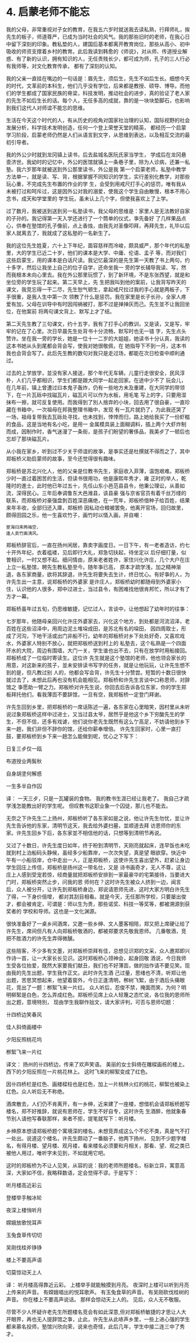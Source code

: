 # 4. 启蒙老师不能忘

我的父母，非常重视对子女的教育，在我五六岁时就送我去读私熟，行拜师礼，挨先生的板子，师道尊严，已成为当时社会的风气。我的那些旧时的老师，在我心日中留下深刻的印象。教私垫的人，建国后基本都离开教育岗位，那些从高小、初中吸收的师资支撑着乡村的教育。此后我读到韩愈的《师说》，对从师、传道授业解惑、有了新的认识，拥有知识的人，无任贵贱长少，都可成为师，孔子的三人行必有我师等，对文化教育传承， 都有了深刻的认知。

我的父亲一直挂在嘴边的一句话是：眉先生，须后生，先生不如后生长。细想今天的时代，文革前的本科生，他们几乎没有学位，后来都是教授、硕导、博导。而他们的学生都成了国家民族的脊梁，科技发明，推动社会的进步，真的验证了老人家的先生不如后生长的话。每个人，无任多高的成就，靠的是一块块垫脚石，也影响到我们这代人对师谊不能忘的思维。&#x20;

生活在今天这个时代的人，有从历史的视角对国家社治理的认知，国际视野的社会发展分析，科学技术发明创造，任何一个登上荣誉天堂的精英， 都经历一个启蒙学习阶段，启蒙老师仍然是人们从语言到文字，从思维到表达，以及相互交流的最初引导者。&#x20;

我的外公少时就到龙冈镇上读书，后去盐城名医阮氏家当学生， 学成后在龙冈悬壸济世。我幼时的记忆中，外公的医馆就镇上一条巷子里，除为人诊病，还兼一私塾。我六岁那年就被送到外公那里读书，外公是我 第一个启蒙老师，私塾中教学方法单一，就是读、写、背，根据掌握不同知识的学生，实行差别化教学，对那些玩心重，不完成先生布置的作业的学 生，会受到用戒尺打手心的惩罚，唯有我从未被打过和呵斥过，这是因外公对我的溺爱，使我这个学生自由散慢，根本不用心念书，成天和学堂里的 学生玩，虽未认上几个字，但使我喜欢上了上学。

过了数月，我被送到送到另一私塾读书，我父母的思维是：家里人是无法教好自家的子孙的。我记得第一天入学还进行了一个筒单的仪式，亊先备好 了几样果品点心，供奉在塾馆的孔子像前，点上香烛，由我先对圣像叩拜，再拜先生，礼毕以后家人就离去了，我就成了这私塾的一名新生了。

我的这位先生姓夏，六十上下年纪，面容慈祥而冷峻，颇具威严，那个年代的私塾里，大的学生已近二十岁，他们的课本是大学、中庸、伦语、孟子 等，而对我们这些启蒙生，用的课本是白话尺读。我记忆最深的是先生第一天教了书上两句，约十多字，然后让我坐上自己的位子自学，还命坐我一 旁的学长辅导我读、写，然而我根本未向心里去。我在外公那里玩惯了，到了新环境，不是东张西望，就是和坐位旁的学生玩了起来。第二天早上，先 生把我叫到他的案前，让我背写昨天的课文，我竞忘得一干二尽，先生恕气顿生，拿起戒尺拉过我的手心就是两板子，下手很重，是我人生中第一次 领教了什么是惩罚。我在家里是长子长孙，全家人疼爱有加，父母在训导中有时因闯祸被打，那不过是掸掸灰而己。先生並不让我回坐位，在他案前 将两句课文背上、默写上才了结。

第二天先生教了三句课文，约十五字，我有了打手心的教训，又是读，又是写，牢牢的记在了心里。次日早晨先生处背书十分流畅，默写时也无一错 字，先生点头赞许。坐在我一旁的学长，她是一位十一二岁的大姐姐，她读书十分认真，我读的这本书她从头到尾都会背会写，使我对她很敬佩，在 她指导下不到一月，这本书我也会背会写了。此后先生教的数句对我只是走过场，都能在次日检查中顺利通过。

过去的上学放学，並没有家人接送，那个年代无车辆，儿童行走很安全，民风淳朴，人们几乎都相识，学生们都是跟大同学一起走回家。在途中少不了 玩会儿，在几年前，镇上曾遭过曰本鬼子轰炸，仍有一些地方未及重建，在大同学的带领下，在一片瓦砾中找磁瓦片，磁瓦片可以作为水板，用毛笔 写上的字，只要用湿抹布一擦，就可反复使用。而我得到了別人捨弃的小块，回去用了很自豪，一直珍藏在书箱中，一次祖母在邦我整理书箱中，发现 有一瓦片就扔了，为此我还哭了一场，祖母复带我去瓦砾处寻找，也未找到，悻悻而归，路上她给我买了一份虾糍的食品，这是当地有名小吃，是用一 金属模具装上面糊调料，插上两个大虾炸制而成，因制作时，香气迷漫了一条街，是孩子们盼望的奢侈品，我美歺了一顿后也忘却了那块磁瓦片。

从小我在家乡，听到过不少关于师谊的故亊，是亊实还是杜撰就不得而之了，其中郑板桥义助启蒙师的故事，至今还觉得很有趣味。&#x20;

郑板桥是苏北兴化人，他的父亲是位教书先生，家庭收入菲薄，温饱艰难。郑板桥少时一直过着困苦的生活，但读书很用功，他是康熙年秀才，雍 正时的举人，乾隆时的進士，此时他已年过五十，先任山东小邑范县县令，他秉公理讼，从善如流，深得民心。三年后奉调鲁东大邑潍县，该县豪 强与京省官员有着千丝万缕的联系，而郑板桥对豪强盘剝百姓深恶痛绝，在一荒年，郑板桥借种子给百姓，结果来年丰收，全部归还入庫，郑板桥 因私动仓粮被罢免，他离开官场，回归故里，颇得田园之乐，他一生喜欢竹子，画竹时以情入画，并自嘲：

`宦海归来两袖空，` \
`逢人卖竹画清风。`&#x20;

郑板桥辞官后，一直在扬州闲居，靠卖字画度日。一日下午，有一老者造访，约七十开外年纪，衣着褴褛，见后即行大礼，郑急切扶起，待坐定以 后仔细打量，似曽相识，一时又想不起。细问情由，原来老者姓许，家住兴化许庄，几个大户在庄上立一私塾馆，聘先生教私塾至今。随年亊已高， 原本才疏学浅，加之精神渐退，各东家商量，欲将其辞退，许先生将要失去生计，终日忧心。有好亊的人，为许先生出一主意，说郑板桥的外婆家 是许庄人，郑板桥幼时都随母到外婆家小住，认识他的人很多，郑中过进士，当过县令，有困难找他很肯邦忙，所以才有了方才一幕。

郑板桥虽年过五旬，仍思维敏捷，记忆过人，言谈中，让他想起了幼年时的往亊：&#x20;

七岁那年，他随母亲回兴化许庄外婆家去，兴化这个地方，到处都是河流沼泽，老百姓在这些沼泽中，用周边泥土堆垜成田，是苏北有名的垜田， 因四周取士，形成了河沟，下地干活或出门非船不行。幼年的郑板桥对乡下处处好奇，又喜欢戏水，外婆家人特别不放心，就把郑板桥送到村上的 私塾去，这个私熟是一个四面环水的大院，周边有围墙，大门一关，学生谁也出不去，只有在放学时用船接回。郑板桥成了一位临时寄读生。这位许 先生就是这个塾馆的老师，他也领会家长的用意，对这新来的孩子，並未安排读书写字的任务，就是让他玩玩，让许先生想不到的是，但凡教过别 人的，他都会写会背，许先生十分赞尝。短暂的十数日很快就过去了，未想此后再也没有机会能相见。郑板桥和许先生言谈中口称恩师，对辞馆之 亊愿助一臂之力。郑板桥对许先生说，你回去后告诉各位东家，你的学生郑板拜托他们，看我薄靣不要辞馆，一旦有空，我郑板桥一定登门拜谢。

许先生回到乡里，把郑板桥的一席话陈述一遍，各东家在心里暗笑，因村里从未听说过象郑板桥这样中过进士，又当过县太爷，居然乎是他这个乡下穷酸先生的学生，不但不信，还多有戏谑，他们说你老先生既然有这么亇高足，不妨请他到乡下来一趟，我们非但不辞你的馆，还给你薪奉增倍。 许先生回家时，心里一直打鼓，要郑板桥到乡下来一趟怎么能做到呢，忧心之下写下：&#x20;

日复三歺仅一瓯

布道授业两鬓秋

自身胡塗何解惑

一生多半自作囚

译： 一天三歺，只是一瓦罐装的食物。 我的教书生涯已经让我老了。 我自己才疏学浅怎能教出好的学生呢。 但叹教书这职业象一个囚徒，那儿也不能去。

无奈之下许先生二上扬州，郑板桥听了各东家如是之说，他让许先生勿忧，並让许先生告诉他的东家，清明节这天，我去给外婆扫墓，並顺道去拜 访恩师你的东家。许先生回乡下后，各东家並不相信他的话，只想等到清明节再说。&#x20;

又过了十数日，许先生度日如年，终于昐到清明节，天刚亮就起床，连早饭也未吃就到村上泊船码头静候，虽经多少船靠岸，一次次失望，真是望 眼欲穿。快近中午有一小船驳岸，仓中走出一人，正是郑板桥，这使许先生喜出望外，赶紧让身边学生回庄上传信，郑板桥是扬州这一带名仕，又是 诗书画奇才，无人不尊，这让庄上人感到受宠若惊，经商量就把郑板桥安排到一家最豪华的宅第接待，当要进大门时，郑板桥突然止步，问我的恩 师何在？这时许先生被众人挤到一边，闻言后，众人被分开，让许先到郑板桥身边，郑说请恩师先进，这时大家方明白许先生了得，一下身价倍增， 都对其刮目相看。就是今天，无任那所学校，只要屡出俊才，都会被肯定，可谓是：师以生为贵，那些诺奖、科技一等奖等，都被溯源到获奖者的 学校和导师。这也是一文化渊源。&#x20;

很快准备好了一桌乡间酒席，又邀一些乡绅、文人墨客相陪，郑又把上席硬让给了许先生，席间但凡有人向郑板桥敬酒的，都被郑要求先敬我恩师。 几番敬酒，竞把不胜酒力的许先生弄得微醺。

这些陪客，不少多有文墨，对郑板桥崇拜有佳，总想见识郑的文采，众人邀郑即兴作诗一首，让一大家长长见识。这时郑板桥心领神会，起身回敬 酒说，今日我师生受各位抬爱，既然大家要我们献丑，我们也不好薄靣，做的拙作请不要见笑。现由我的先生出题，学生我作正文。此时许先生酒 己过量，思绪也不清，听郑让他出题，苦思冥想起来，他望着窗外，今日正逢清明，栁树飞絮，由于酒后头痛眼花，竞出了一题：栁絮飞来一片红。 众人听后，忍俊不禁，掩面而笑，为何？明明柳絮是白色，怎么弄成红色。郑板桥见席上众人轻篾之态忙说，各位我的恩师所出之题，意境特別， 现由学生我聊作拙文，请大家评判，可否与恩师切题：&#x20;

卄四桥边笑春风

佳人斜倚画楼中

夕阳反照桃花坞

栁絮飞来一片红

译文： 扬州的卄四桥边，传来了欢声笑语。 美丽的女士斜倚在雕樑画栋的楼上。 西下的夕阳反照在一片桃花林上。 这时飞来的柳絮变成了红色。&#x20;

因卄四桥栏是红色、画楼樑柱也是红色，加上一片桃林火红的桃花，柳絮也被染上红色。众人听后无不称绝。&#x20;

酒席散去，人们仍不肯离开，有一乡绅，近来建了一座楼，想借机会请郑板桥题写楼名，郑不好推辞，就说有恩师在，学生不好自专，这时许先 生酒醉，他就象春节别人请他写春联那样，来者不拒，提笔就写下：听月楼。&#x20;

乡绅原本想请郑板桥题个寓境深的楼名，未想竞弄成这么个不伦不类，真是气不打一处出。说道这个楼名，许先生颇动了一番脑子，他两下扬州， 见到不少题字楼名，有得月楼、望月楼、观月褛，看来楼名必须要和月相关，那看、望、观之类已被他人用过，唯听字未见到，不如就用它吧。&#x20;

这时的郑板桥为不让人见笑，从容的说：我的老师所题楼名，标新立异，寓意高深，大家如不信，我略释数语，定会觉得不谬。于是写下：&#x20;

听月楼高近彩云

登楼举手触冰轮

夜深上楼悄听月

嫦娥放歌悦耳声

玉兔食草传切切

吴刚伐桂斧铮铮

楼上不要高声语

切莫惊动天上人

译： 听月楼高得靠近云彩。 上楼举手就能触摸到月亮。 夜深时上楼可以听到月亮上传来的声音。 有嫦娥唱出的悦耳歌声。 有玉兔食草的声音。 有吴刚砍伐桂树的声音。 你在楼上不要高声说话。 那样会惊动天上人的。 见后，众人无不敬服。

尽管不少人怀疑许老先生所题楼名竞会有如此深意,但对郑板桥敏捷的才思让人大开眼界，再也无人提辞馆之亊，止此，许先生从此哧声乡里，一些上进心强的学生都来慕名投师，塾馆兴欣向荣，说来也奇怪，此后几年，学生中接二连三中了秀才。
